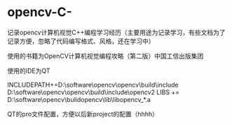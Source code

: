 # opencv-C-
记录opencv计算机视觉C++编程学习经历（主要用途为记录学习，有些文档为了记录方便，忽略了代码编写格式、风格，还在学习中）

使用的书籍为OpenCV计算机视觉编程攻略（第二版）中国工信出版集团

使用的IDE为QT

INCLUDEPATH+=D:\software\opencv\opencv\build\include
             D:\software\opencv\opencv\build\include\opencv2
LIBS += D:\software\opencv\bulidopencv\lib\libopencv_*.a

QT的pro文件配置，方便以后新project的配置（hhhh）
